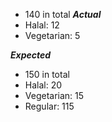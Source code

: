 - 140 in total
***Actual***
- Halal: 12
- Vegetarian: 5

***Expected***
- 150 in total
- Halal: 20
- Vegetarian: 15
- Regular: 115

